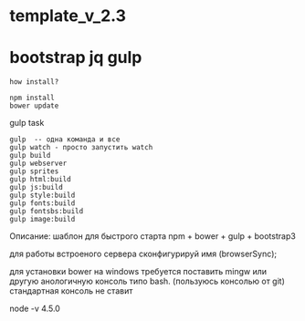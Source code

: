 # template_v_2.3
# bootstrap jq  gulp
```
how install?

npm install 
bower update

```
gulp task
```
gulp  -- одна команда и все 
gulp watch - просто запустить watch
gulp build
gulp webserver  
gulp sprites
gulp html:build
gulp js:build
gulp style:build
gulp fonts:build
gulp fontsbs:build
gulp image:build
```
Описание:
шаблон для быстрого старта npm + bower + gulp  + bootstrap3  


для работы встроеного сервера сконфигурируй имя (browserSync); 

для установки bower на windows требуется поставить mingw или другую анологичную консоль типо bash. (пользуюсь консолью от git) 
стандартная консоль не ставит

node -v 4.5.0 

